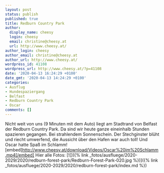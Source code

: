```yaml
---
layout: post
status: publish
published: true
title: Redburn Country Park
author:
  display_name: cheesy
  login: cheesy
  email: christine@cheesy.at
  url: http://www.cheesy.at/
author_login: cheesy
author_email: christine@cheesy.at
author_url: http://www.cheesy.at/
wordpress_id: 41108
wordpress_url: http://www.cheesy.at/?p=41108
date: '2020-04-13 16:24:29 +0100'
date_gmt: '2020-04-13 14:24:29 +0100'
categories:
- Ausflug
- Hundespaziergang
- Belfast
- Redburn Country Park
- Oscar
comments: []
---
```

Nicht weit von uns (9 Minuten mit dem Auto) liegt am Stadtrand von Belfast der Redburn Country Park. Da sind wir heute ganze eineinhalb Stunden spazieren gegangen. Bei strahlendem Sonnenschein. Der Stechginster blüht und riecht umwerfend, die Aussicht über den Hafen war auch toll!
Und Oscar hatte Spaß im Schlamm!
[embed]http://www.cheesy.at/download/Videos/Oscar%20im%20Schlamm.mp4[/embed]
Hier alle Fotos:
[![]({% link _fotos/ausfluege/2020-2029/2020/redburn-forest-park/Redburn-Forest-Park-020.jpg %})]({% link _fotos/ausfluege/2020-2029/2020/redburn-forest-park/index.md %})
